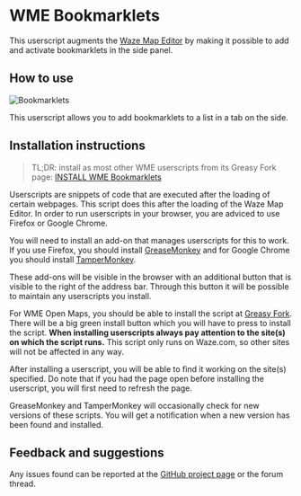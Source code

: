 # WME Bookmarklets

This userscript augments the [Waze Map Editor](https://www.waze.com/editor/) by making it possible to add and activate bookmarklets in the side panel.

## How to use

![Bookmarklets](https://tomputtemans.com/waze-scripts/images/Bookmarklets-sidebar.png)

This userscript allows you to add bookmarklets to a list in a tab on the side.

## Installation instructions

> TL;DR: install as most other WME userscripts from its Greasy Fork page: [INSTALL WME Bookmarklets](https://greasyfork.org/nl/scripts/20379-wme-bookmarklets)

Userscripts are snippets of code that are executed after the loading of certain webpages. This script does this after the loading of the Waze Map Editor. In order to run userscripts in your browser, you are adviced to use Firefox or Google Chrome.

You will need to install an add-on that manages userscripts for this to work. If you use Firefox, you should install [GreaseMonkey](https://addons.mozilla.org/firefox/addon/greasemonkey/) and for Google Chrome you should install [TamperMonkey](https://chrome.google.com/webstore/detail/tampermonkey/dhdgffkkebhmkfjojejmpbldmpobfkfo).

These add-ons will be visible in the browser with an additional button that is visible to the right of the address bar. Through this button it will be possible to maintain any userscripts you install.

For WME Open Maps, you should be able to install the script at [Greasy Fork](https://greasyfork.org/nl/scripts/20379-wme-bookmarklets). There will be a big green install button which you will have to press to install the script.
__When installing userscripts always pay attention to the site(s) on which the script runs.__ This script only runs on Waze.com, so other sites will not be affected in any way.

After installing a userscript, you will be able to find it working on the site(s) specified. Do note that if you had the page open before installing the userscript, you will first need to refresh the page.

GreaseMonkey and TamperMonkey will occasionally check for new versions of these scripts. You will get a notification when a new version has been found and installed.

## Feedback and suggestions

Any issues found can be reported at the [GitHub project page](https://github.com/Glodenox/wme-bookmarklets/issues) or the forum thread.
